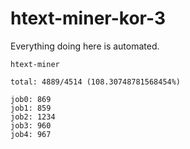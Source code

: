 # htext-miner-kor-3

Everything doing here is automated.

```
htext-miner

total: 4889/4514 (108.30748781568454%)

job0: 869
job1: 859
job2: 1234
job3: 960
job4: 967
```